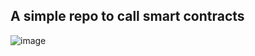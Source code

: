 ## A simple repo to call smart contracts

![image](https://github.com/camheras/CallingSmartContracts/assets/26549675/20ebb094-cbfe-4191-a81a-4a9c25fe3f58)
